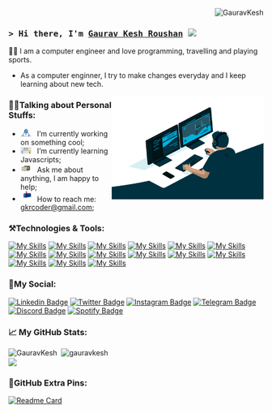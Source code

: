 
<p align="right"> <img src="https://komarev.com/ghpvc/?username=GauravKesh&label=Visitors&color=0e75b6&style=flat&theme=transparent" alt="GauravKesh" /> </p>

### <samp>&gt; Hi there, I'm <a href="https://gauravkesh.github.io" target="_blank">Gaurav Kesh Roushan</a> <img src="https://media.giphy.com/media/hvRJCLFzcasrR4ia7z/giphy.gif" width="50"> </samp>


 👨‍💻 I am a computer engineer and love programming, travelling and playing sports.
 - As a computer enginner, I try to make changes everyday and I keep learning about new tech.
 
 <img align="right" width="300" height= "205" src="https://github.com/GauravKesh/GauravKesh/blob/main/img/coder.gif">
 
### 👨‍💻Talking about Personal Stuffs:

- <img src="https://github.com/GauravKesh/GauravKesh/blob/main/img/developer.gif" width="21" />&nbsp;&nbsp; I’m currently working on something cool;
- <img src="https://github.com/GauravKesh/GauravKesh/blob/main/img/lightning.gif" width="21" />&nbsp;&nbsp; I’m currently learning Javascripts;
- <img src="https://github.com/GauravKesh/GauravKesh/blob/main/img/message.gif" width="21" />&nbsp;&nbsp; Ask me about anything, I am happy to help;
- <img src="https://github.com/GauravKesh/GauravKesh/blob/main/img/letterbox.gif" width="21" />&nbsp;&nbsp; How to reach me: gkrcoder@gmail.com;


### ⚒️Technologies & Tools:

[![My Skills](https://skillicons.dev/icons?i=html)](https://skillicons.dev)
[![My Skills](https://skillicons.dev/icons?i=css)](https://skillicons.dev)
[![My Skills](https://skillicons.dev/icons?i=js)](https://skillicons.dev)
[![My Skills](https://skillicons.dev/icons?i=py)](https://skillicons.dev)
[![My Skills](https://skillicons.dev/icons?i=linux)](https://skillicons.dev)
[![My Skills](https://skillicons.dev/icons?i=git)](https://skillicons.dev)
[![My Skills](https://skillicons.dev/icons?i=github)](https://skillicons.dev)
[![My Skills](https://skillicons.dev/icons?i=mysql)](https://skillicons.dev)
[![My Skills](https://skillicons.dev/icons?i=c)](https://skillicons.dev)
[![My Skills](https://skillicons.dev/icons?i=php)](https://skillicons.dev)
[![My Skills](https://skillicons.dev/icons?i=stackoverflow)](https://skillicons.dev)
[![My Skills](https://skillicons.dev/icons?i=vscode)](https://skillicons.dev)
[![My Skills](https://skillicons.dev/icons?i=replit)](https://skillicons.dev)
[![My Skills](https://skillicons.dev/icons?i=powershell)](https://skillicons.dev)
[![My Skills](https://skillicons.dev/icons?i=nodejs)](https://skillicons.dev)


### 📡My Social:
 
[![Linkedin Badge](https://img.shields.io/badge/-LinkedIn-0e76a8?style=plastic&logo=Linkedin&logoColor=white)](https://linkedin.com/)
[![Twitter Badge](https://img.shields.io/badge/-Twitter-00acee?style=plastic&logo=Twitter&logoColor=white)](https://twitter.com/)
[![Instagram Badge](https://img.shields.io/badge/-Instagram-e4405f?style=plastic&logo=Instagram&logoColor=white)](https://instagram.com/)
[![Telegram Badge](https://img.shields.io/badge/-Telegram-0088cc?style=plastic&logo=Telegram&logoColor=white)](https://t.me/)
[![Discord Badge](https://img.shields.io/badge/-Discord-0088cc?style=plastic&logo=Discord&logoColor=white)](https://discord.com/)
[![Spotify Badge](https://img.shields.io/badge/-Spotify-listen?style=plastic&logo=DSpotify&logoColor=white)](https://spotify.com/)


### 📈 My GitHub Stats:

<img align-item="left" padding=20 margin=10 src="https://github-readme-stats.vercel.app/api/top-langs?username=GauravKesh&show_icons=true&locale=en&layout=compact&theme=highcontrast&hide_border=true" alt="GauravKesh" />

<img align="right"   width="400" src="https://github-readme-streak-stats.herokuapp.com/?user=GauravKesh&theme=highcontrast&hide_border=true" alt="gauravkesh" />

<img align="center" width="400" src="https://github-readme-stats.vercel.app/api?username=GauravKesh&show_icons=true&hide_border=true&&count_private=true&include_all_commits=true&theme=highcontrast" />


### 📌GitHub Extra Pins:

[![Readme Card](https://github-readme-stats.vercel.app/api/pin/?username=GauravKesh&repo=GauravKesh.github.io&theme=highcontrast&hide_border=true)](https://github.com/GauravKesh/GauravKesh.github.io)


